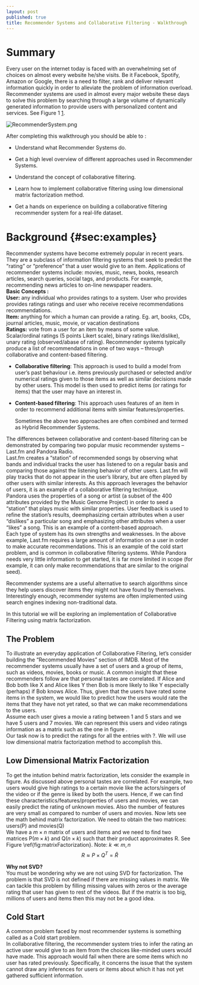 ```yaml
---
layout: post
published: true
title: Recommender Systems and Collaborative Filtering - Walkthrough
---
```

Summary
=======

Every user on the internet today is faced with an overwhelming set of
choices on almost every website he/she visits. Be it Facebook, Spotify,
Amazon or Google, there is a need to filter, rank and deliver relevant
information quickly in order to alleviate the problem of information
overload. Recommender systems are used in almost every major website
these days to solve this problem by searching through a large volume of
dynamically generated information to provide users with personalized
content and services. See Figure 1 [1]((https://www.ischool.utexas.edu/~i385q/readings/Balabanovic_Shoham-1997-Fab.pdf)).  

![RecommenderSystem.png]({{site.baseurl}}/img/RecommenderSystem.png)


After completing this walkthrough you should be able to :

-   Understand what Recommender Systems do.

-   Get a high level overview of different approaches used in
    Recommender Systems.

-   Understand the concept of collaborative filtering.

-   Learn how to implement collaborative filtering using low dimensional
    matrix factorization method.

-   Get a hands on experience on building a collaborative filtering
    recommender system for a real-life dataset.
    
Background {#sec:examples}
==========

Recommender systems have become extremely popular in recent years. They
are a subclass of information filtering systems that seek to predict the
“rating” or “preference” that a user would give to an item. Applications
of recommender systems include: movies, music, news, books, research
articles, search queries, social tags, and products. For example,
recommending news articles to on-line newspaper readers.  
**Basic Concepts :**  
**User:** any individual who provides ratings to a system. User who
provides provides ratings ratings and user who receive receive
recommendations recommendations.  
**Item:** anything for which a human can provide a rating. Eg. art,
books, CDs, journal articles, music, movie, or vacation destinations  
**Ratings:** vote from a user for an item by means of some value.
Scalar/ordinal ratings (5 points Likert scale), binary ratings
like/dislike), unary rating (observed/abase of rating).
Recommender systems typically produce a list of recommendations in one of two ways – through collaborative and content-based filtering.  
-   **Collaborative filtering**: This approach is used to build a model
    from user’s past behaviour i.e. items previously purchased or
    selected and/or numerical ratings given to those items as well as
    similar decisions made by other users. This model is then used to
    predict items (or ratings for items) that the user may have an
    interest in.

-   **Content-based filtering**: This approach uses features of an item
    in order to recommend additional items with similar
    features/properties.  
    
    Sometimes the above two approaches are often combined and termed as
    Hybrid Recommender Systems.

The differences between collaborative and content-based filtering can be
demonstrated by comparing two popular music recommender systems –
Last.fm and Pandora Radio.  
Last.fm creates a “station” of recommended songs by observing what bands
and individual tracks the user has listened to on a regular basis and
comparing those against the listening behavior of other users. Last.fm
will play tracks that do not appear in the user’s library, but are often
played by other users with similar interests. As this approach leverages
the behavior of users, it is an example of a collaborative filtering
technique.  
Pandora uses the properties of a song or artist (a subset of the 400
attributes provided by the Music Genome Project) in order to seed a
“station” that plays music with similar properties. User feedback is
used to refine the station’s results, deemphasizing certain attributes
when a user “dislikes” a particular song and emphasizing other
attributes when a user “likes” a song. This is an example of a
content-based approach.  
Each type of system has its own strengths and weaknesses. In the above
example, Last.fm requires a large amount of information on a user in
order to make accurate recommendations. This is an example of the cold
start problem, and is common in collaborative filtering systems. While
Pandora needs very little information to get started, it is far more
limited in scope (for example, it can only make recommendations that are
similar to the original seed).  

Recommender systems are a useful alternative to search algorithms since
they help users discover items they might not have found by themselves.
Interestingly enough, recommender systems are often implemented using
search engines indexing non-traditional data.

In this tutorial we will be exploring an implementation of Collaborative
Filtering using matrix factorization.  

The Problem
-----------

To illustrate an everyday application of Collaborative Filtering, let’s
consider building the “Recommended Movies” section of IMDB. Most of the
recommender systems usually have a set of users and a group of items,
such as videos, movies, books or music. A common insight that these
recommenders follow are that personal tastes are correlated. If Alice
and Bob both like X and Alice likes Y then Bob is more likely to like Y
especially (perhaps) if Bob knows Alice. Thus, given that the users have
rated some items in the system, we would like to predict how the users
would rate the items that they have not yet rated, so that we can make
recommendations to the users.  
Assume each user gives a movie a rating between 1 and 5 stars and we
have 5 users and 7 movies. We can represent this users and video ratings
information as a matrix such as the one in figure .  
Our task now is to predict the ratings for all the entries with ?. We
will use low dimensional matrix factorization method to accomplish this.  

Low Dimensional Matrix Factorization
------------------------------------

To get the intution behind matrix factorization, lets consider the
example in figure. As discussed above personal tastes
are correlated. For example, two users would give high ratings to a
certain movie like the actors/singers of the video or if the genre is
liked by both the users. Hence, if we can find these
characteristics/features/properties of users and movies, we can easily
predict the rating of unknown movies. Also the number of features are
very small as compared to number of users and movies. Now lets see the
math behind matrix factorization. We need to obtain the two matrices:
users(P) and movies(Q)  
We have a $m \times n$ matrix of users and items and we need to find two
matrices P($m \times k$) and Q($n  \times k$) such that their product
approximates R. See Figure \ref{fig:matrixFactorization}. Note:
$k \ll m,n$ $$R \approx P \times Q^T = \widehat{R}$$  

**Why not SVD?**  
You must be wondering why we are not using SVD for factorization. The
problem is that SVD is not defined if there are missing values in
matrix. We can tackle this problem by filling missing values with zeros
or the average rating that user has given to rest of the videos. But if
the matrix is too big, millions of users and items then this may not be
a good idea.

Cold Start
----------

A common problem faced by most recommender systems is something called
as a Cold start problem.  
In collaborative filtering, the recommender system tries to infer the
rating an active user would give to an item from the choices like-minded
users would have made. This approach would fail when there are some
items which no user has rated previously. Specifically, it concerns the
issue that the system cannot draw any inferences for users or items
about which it has not yet gathered sufficient information.  
